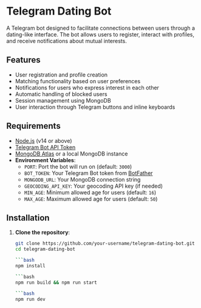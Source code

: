 # Telegram Dating Bot

A Telegram bot designed to facilitate connections between users through a dating-like interface. The bot allows users to register, interact with profiles, and receive notifications about mutual interests.

## Features

- User registration and profile creation
- Matching functionality based on user preferences
- Notifications for users who express interest in each other
- Automatic handling of blocked users
- Session management using MongoDB
- User interaction through Telegram buttons and inline keyboards

## Requirements

- [Node.js](https://nodejs.org/) (v14 or above)
- [Telegram Bot API Token](https://core.telegram.org/bots#botfather)
- [MongoDB Atlas](https://www.mongodb.com/cloud/atlas) or a local MongoDB instance
- **Environment Variables**:
  - `PORT`: Port the bot will run on (default: `3000`)
  - `BOT_TOKEN`: Your Telegram Bot token from [BotFather](https://core.telegram.org/bots#botfather)
  - `MONGODB_URL`: Your MongoDB connection string
  - `GEOCODING_API_KEY`: Your geocoding API key (if needed)
  - `MIN_AGE`: Minimum allowed age for users (default: `16`)
  - `MAX_AGE`: Maximum allowed age for users (default: `50`)

## Installation

1. **Clone the repository**:
   ```bash
   git clone https://github.com/your-username/telegram-dating-bot.git
   cd telegram-dating-bot

   ```bash
   npm install

   ```bash
   npm run build && npm run start 

   ```bash
   npm run dev
   
